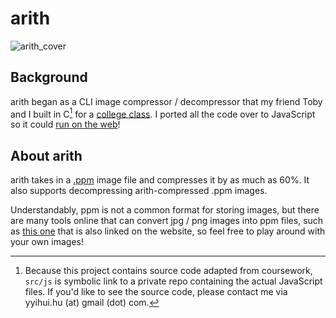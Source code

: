 # arith

![arith_cover](https://user-images.githubusercontent.com/90987235/204076046-b4c28139-859f-4569-8866-43dacf0869be.jpg)

## Background

arith began as a CLI image compressor / decompressor that my friend Toby and I built in C[^1] for a [college class](https://github.com/yihui-hu/cs40). I ported all the code over to JavaScript so it could [run on the web](https://arith.vercel.app)!

## About arith

arith takes in a [.ppm](https://netpbm.sourceforge.net/doc/ppm.html) image file and compresses it by as much as 60%. It also supports decompressing arith-compressed .ppm images.  

Understandably, ppm is not a common format for storing images, but there are many tools online that can convert jpg / png images into ppm files, such as [this one](https://convertio.co/png-ppm/) that is also linked on the website, so feel free to play around with your own images!

[^1]: Because this project contains source code adapted from coursework, ```src/js``` is symbolic link to a private repo containing the actual JavaScript files. If you'd like to see the source code, please contact me via yyihui.hu (at) gmail (dot) com.